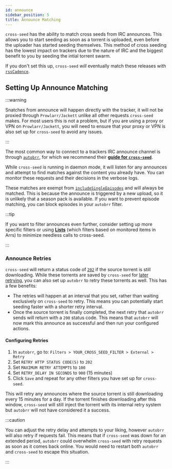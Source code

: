 ```yaml
---
id: announce
sidebar_position: 5
title: Announce Matching
---
```


`cross-seed` has the ability to match cross seeds from IRC announces. This allows you to start seeding as soon as a torrent is uploaded, even before the uploader has started seeding themselves. This method of cross seeding has the lowest impact on trackers due to the nature of IRC and the biggest benefit to you by seeding the intial torrent swarm.

If you don't set this up, `cross-seed` _will_ eventually match these releases with [`rssCadence`](../basics/options.md#rsscadence).

## Setting Up Announce Matching

:::warning

Snatches from announce will happen directly with the tracker, it will not be proxied through `Prowlarr/Jackett` unlike all other requests `cross-seed` makes. For most users this is not a problem, but if you are using a proxy or VPN on `Prowlarr/Jackett`, you will need to ensure that your proxy or VPN is also set up for `cross-seed` to avoid any issues.

:::

The most common way to connect to a trackers IRC announce channel is through [`autobrr`](https://autobrr.com/), for which we recommend their [**guide for `cross-seed`**](https://autobrr.com/3rd-party-tools/cross-seed#cross-seed-filter).

While `cross-seed` is running in daemon mode, it will listen for any announces and attempt to find matches against the content you already have. You can monitor these requests and their decisions in the verbose logs.

These matches are exempt from [`includeSingleEpisodes`](../basics/options.md#includesingleepisodes) and will always be matched. This is because the announce is triggered by a new upload, so it is unlikely that a season pack is available. If you want to prevent episode matching, you can block episodes in your `autobrr` filter.

:::tip

If you want to filter announces even further, consider setting up more specific
filters or using [**Lists**](https://autobrr.com/filters/lists) (which
filters based on monitored items in Arrs) to minimize needless calls to
cross-seed.

:::

### Announce Retries

`cross-seed` will return a status code of [`202`](../reference/api.md#post-apiannounce) if the source torrent is still downloading. While these torrents are saved by `cross-seed` for [later retrying](../v6-migration.md#failed-injection-saved-retry), you can also set up `autobrr` to retry these torrents as well. This has a few benefits:

- The retries will happen at an interval that you set, rather than waiting exclusively on `cross-seed` to retry. This means you can potentially start seeding faster with a shorter retry interval.
- Once the source torrent is finally completed, the next retry that `autobrr` sends will return with a `200` status code. This means that `autobrr` will now mark this announce as successful and then run your configured actions.

#### Configuring Retries

1. In `autobrr`, go to: `Filters > YOUR_CROSS_SEED_FILTER > External > Retry`
2. Set `RETRY HTTP STATUS CODE(S)` to `202`
3. Set `MAXIMUM RETRY ATTEMPTS` to `100`
4. Set `RETRY_DELAY IN SECONDS` to `900` (15 minutes)
5. Click `Save` and repeat for any other filters you have set up for `cross-seed`.

This will retry any announces where the source torrent is still downloading every 15 minutes for a day. If the torrent finishes downloading after this window, `cross-seed` will still inject the torrent with its internal retry system but `autobrr` will not have considered it a success.

:::caution

You can adjust the retry delay and attempts to your liking, however `autobrr` will also retry if requests fail. This means that if `cross-seed` was down for an extended period, `autobrr` could overwhelm `cross-seed` with retry requests as soon as it comes back online. You would need to restart both `autobrr` and `cross-seed` to escape this situation.

:::